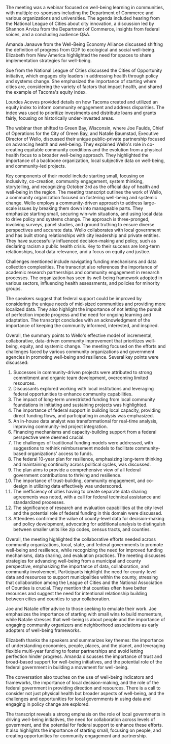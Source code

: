 The meeting was a webinar focused on well-being learning in communities, with multiple co-sponsors including the Department of Commerce and various organizations and universities. The agenda included hearing from the National League of Cities about city innovation, a discussion led by Shannon Arvizu from the Department of Commerce, insights from federal voices, and a concluding audience Q&A.

Amanda Janauve from the Well-Being Economy Alliance discussed shifting the definition of progress from GDP to ecological and social well-being. Elizabeth from New America highlighted the need for spaces to share implementation strategies for well-being.

Sue from the National League of Cities discussed the Cities of Opportunity initiative, which engages city leaders in addressing health through policy and systems change. She emphasized the importance of starting where cities are, considering the variety of factors that impact health, and shared the example of Tacoma's equity index.

Lourdes Aceves provided details on how Tacoma created and utilized an equity index to inform community engagement and address disparities. The index was used to prioritize investments and distribute loans and grants fairly, focusing on historically under-invested areas.

The webinar then shifted to Green Bay, Wisconsin, where Joe Faulds, Chief of Operations for the City of Green Bay, and Natalie Baumstad, Executive Director of Wello, discussed their unique public-private partnership focused on advancing health and well-being. They explained Wello's role in co-creating equitable community conditions and the evolution from a physical health focus to a broader well-being approach. They highlighted the importance of a backbone organization, local subjective data on well-being, and community-led projects.

Key components of their model include starting small, focusing on inclusivity, co-creation, community engagement, system thinking, storytelling, and recognizing October 3rd as the official day of health and well-being in the region.
The meeting transcript outlines the work of Wello, a community organization focused on fostering well-being and systemic change. Wello employs a community-driven approach to address large-scale issues by breaking them down into manageable parts. They emphasize starting small, securing win-win situations, and using local data to drive policy and systems change. The approach is three-pronged, involving surveys, panel studies, and ground truthing to ensure diverse perspectives and accurate data. Wello collaborates with local government and has built strong relationships with city leadership and private entities. They have successfully influenced decision-making and policy, such as declaring racism a public health crisis. Key to their success are long-term relationships, local data relevance, and a focus on equity and justice.

Challenges mentioned include navigating funding mechanisms and data collection complexities. The transcript also references the importance of academic research partnerships and community engagement in research processes. The organization has seen its well-being framework adopted in various sectors, influencing health assessments, and policies for minority groups.

The speakers suggest that federal support could be improved by considering the unique needs of mid-sized communities and providing more localized data. They also highlight the importance of not letting the pursuit of perfection impede progress and the need for ongoing learning and adaptation. The transcript concludes with an acknowledgment of the importance of keeping the community informed, interested, and inspired.

Overall, the summary points to Wello's effective model of incremental, collaborative, data-driven community improvement that prioritizes well-being, equity, and systemic change.
The meeting focused on the efforts and challenges faced by various community organizations and government agencies in promoting well-being and resilience. Several key points were discussed:

1. Successes in community-driven projects were attributed to strong commitment and organic team development, overcoming limited resources.
2. Discussants explored working with local institutions and leveraging federal opportunities to enhance community capabilities.
3. The impact of long-term unrestricted funding from local community foundations in initiating and sustaining projects was highlighted.
4. The importance of federal support in building local capacity, providing direct funding flows, and participating in analysis was emphasized.
5. An in-house data analyst was transformational for real-time analysis, improving community-led project integration.
6. Financing mechanisms and capacity-building support from a federal perspective were deemed crucial.
7. The challenges of traditional funding models were addressed, with suggestions to rethink reimbursement models to facilitate community-based organizations' access to funds.
8. The federal 10-year plan for resilience, emphasizing long-term thinking and maintaining continuity across political cycles, was discussed.
9. The plan aims to provide a comprehensive view of all federal government contributions to thriving and resilience.
10. The importance of trust-building, community engagement, and co-design in utilizing data effectively was underscored.
11. The inefficiency of cities having to create separate data sharing agreements was noted, with a call for federal technical assistance and standardized processes.
12. The significance of research and evaluation capabilities at the city level and the potential role of federal funding in this domain were discussed.
13. Attendees confirmed the value of county-level data for decision-making and policy development, advocating for additional analysis to distinguish between smaller units like zip codes, census tracts, and counties.

Overall, the meeting highlighted the collaborative efforts needed across community organizations, local, state, and federal governments to promote well-being and resilience, while recognizing the need for improved funding mechanisms, data sharing, and evaluation practices.
The meeting discusses strategies for advancing well-being from a municipal and county perspective, emphasizing the importance of data, collaboration, and community involvement. Participants highlight the need for county-level data and resources to support municipalities within the county, stressing that collaboration among the League of Cities and the National Association of Counties is crucial. They mention that counties often have better resources and suggest the need for intentional relationship building between cities and counties to spur collaboration.

Joe and Natalie offer advice to those seeking to emulate their work. Joe emphasizes the importance of starting with small wins to build momentum, while Natalie stresses that well-being is about people and the importance of engaging community organizers and neighborhood associations as early adopters of well-being frameworks.

Elizabeth thanks the speakers and summarizes key themes: the importance of understanding economies, people, places, and the planet, and leveraging flexible multi-year funding to foster partnerships and avoid letting perfection hinder progress. Amanda discusses the importance of trust and broad-based support for well-being initiatives, and the potential role of the federal government in building a movement for well-being.

The conversation also touches on the use of well-being indicators and frameworks, the importance of local decision-making, and the role of the federal government in providing direction and resources. There is a call to consider not just physical health but broader aspects of well-being, and the challenges and opportunities for local governments in using data and engaging in policy change are explored.

The transcript reveals a strong emphasis on the role of local governments in driving well-being initiatives, the need for collaboration across levels of government, and the potential for federal support to enhance these efforts. It also highlights the importance of starting small, focusing on people, and creating opportunities for community engagement and partnership.